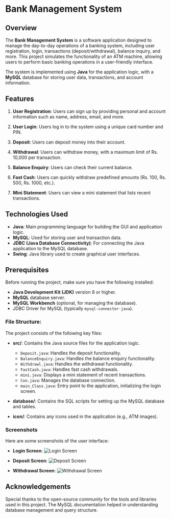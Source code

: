 # Bank Management System

## Overview

The **Bank Management System** is a software application designed to manage the day-to-day operations of a banking system, including user registration, login, transactions (deposit/withdrawal), balance inquiry, and more. This project simulates the functionality of an ATM machine, allowing users to perform basic banking operations in a user-friendly interface.

The system is implemented using **Java** for the application logic, with a **MySQL** database for storing user data, transactions, and account information.

## Features

1. **User Registration**: Users can sign up by providing personal and account information such as name, address, email, and more.
   
2. **User Login**: Users log in to the system using a unique card number and PIN.

3. **Deposit**: Users can deposit money into their account.

4. **Withdrawal**: Users can withdraw money, with a maximum limit of Rs. 10,000 per transaction.

5. **Balance Enquiry**: Users can check their current balance.

6. **Fast Cash**: Users can quickly withdraw predefined amounts (Rs. 100, Rs. 500, Rs. 1000, etc.).

7. **Mini Statement**: Users can view a mini statement that lists recent transactions.

## Technologies Used

- **Java**: Main programming language for building the GUI and application logic.
- **MySQL**: Used for storing user and transaction data.
- **JDBC (Java Database Connectivity)**: For connecting the Java application to the MySQL database.
- **Swing**: Java library used to create graphical user interfaces.

## Prerequisites

Before running the project, make sure you have the following installed:

- **Java Development Kit (JDK)** version 8 or higher.
- **MySQL** database server.
- **MySQL Workbench** (optional, for managing the database).
- JDBC Driver for MySQL (typically `mysql-connector-java`).

### File Structure:

The project consists of the following key files:

- **src/**: Contains the Java source files for the application logic.
  - `Deposit.java`: Handles the deposit functionality.
  - `BalanceEnquiry.java`: Handles the balance enquiry functionality.
  - `Withdrawl.java`: Handles the withdrawal functionality.
  - `FastCash.java`: Handles fast cash withdrawals.
  - `mini.java`: Displays a mini statement of recent transactions.
  - `Con.java`: Manages the database connection.
  - `main_Class.java`: Entry point to the application, initializing the login screen.

- **database/**: Contains the SQL scripts for setting up the MySQL database and tables.

- **icon/**: Contains any icons used in the application (e.g., ATM images).


### Screenshots

Here are some screenshots of the user interface:

- **Login Screen**:
  ![Login Screen](path_to_login_screen_image)

- **Deposit Screen**:
  ![Deposit Screen](path_to_deposit_screen_image)

- **Withdrawal Screen**:
  ![Withdrawal Screen](path_to_withdrawal_screen_image)

## Acknowledgements

Special thanks to the open-source community for the tools and libraries used in this project. The MySQL documentation helped in understanding database management and query structure.




